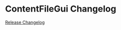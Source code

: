 # ContentFileGui Changelog

[Release Changelog](https://github.com/spryker/content-file-gui/releases)
